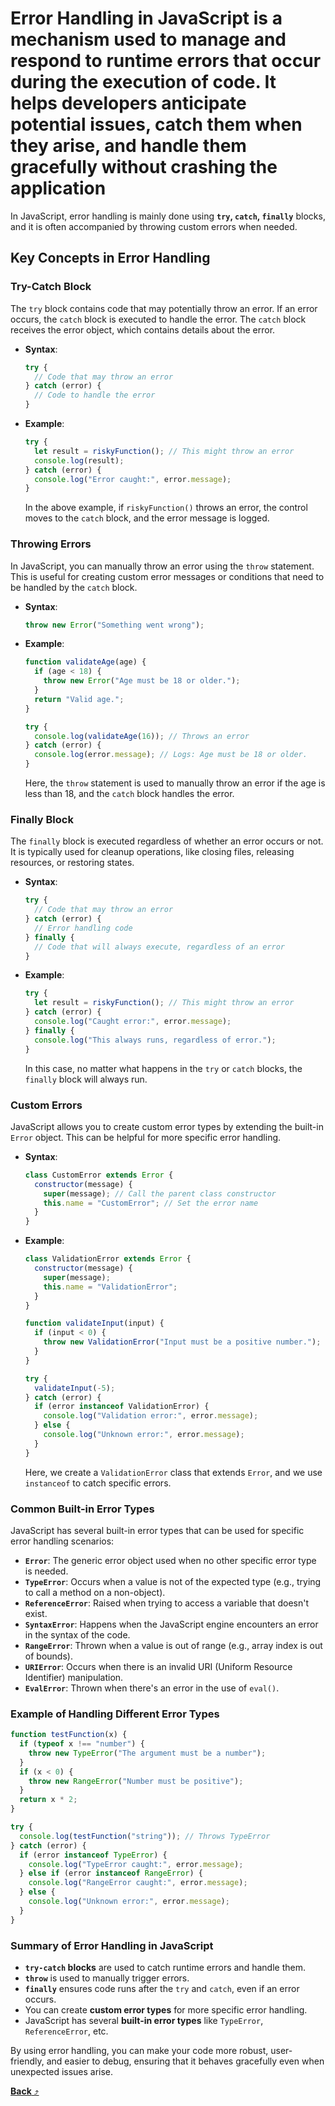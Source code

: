 # **Error Handling** in JavaScript is a mechanism used to manage and respond to runtime errors that occur during the execution of code. It helps developers anticipate potential issues, catch them when they arise, and handle them gracefully without crashing the application

In JavaScript, error handling is mainly done using **`try`, `catch`, `finally`** blocks, and it is often accompanied by throwing custom errors when needed.

## Key Concepts in Error Handling

### **Try-Catch Block**

The `try` block contains code that may potentially throw an error. If an error occurs, the `catch` block is executed to handle the error. The `catch` block receives the error object, which contains details about the error.

- **Syntax**:

  ```js
  try {
    // Code that may throw an error
  } catch (error) {
    // Code to handle the error
  }
  ```

- **Example**:

  ```js
  try {
    let result = riskyFunction(); // This might throw an error
    console.log(result);
  } catch (error) {
    console.log("Error caught:", error.message);
  }
  ```

  In the above example, if `riskyFunction()` throws an error, the control moves to the `catch` block, and the error message is logged.

### **Throwing Errors**

In JavaScript, you can manually throw an error using the `throw` statement. This is useful for creating custom error messages or conditions that need to be handled by the `catch` block.

- **Syntax**:

  ```js
  throw new Error("Something went wrong");
  ```

- **Example**:

  ```js
  function validateAge(age) {
    if (age < 18) {
      throw new Error("Age must be 18 or older.");
    }
    return "Valid age.";
  }

  try {
    console.log(validateAge(16)); // Throws an error
  } catch (error) {
    console.log(error.message); // Logs: Age must be 18 or older.
  }
  ```

  Here, the `throw` statement is used to manually throw an error if the age is less than 18, and the `catch` block handles the error.

### **Finally Block**

The `finally` block is executed regardless of whether an error occurs or not. It is typically used for cleanup operations, like closing files, releasing resources, or restoring states.

- **Syntax**:

  ```js
  try {
    // Code that may throw an error
  } catch (error) {
    // Error handling code
  } finally {
    // Code that will always execute, regardless of an error
  }
  ```

- **Example**:

  ```js
  try {
    let result = riskyFunction(); // This might throw an error
  } catch (error) {
    console.log("Caught error:", error.message);
  } finally {
    console.log("This always runs, regardless of error.");
  }
  ```

  In this case, no matter what happens in the `try` or `catch` blocks, the `finally` block will always run.

### **Custom Errors**

JavaScript allows you to create custom error types by extending the built-in `Error` object. This can be helpful for more specific error handling.

- **Syntax**:

  ```js
  class CustomError extends Error {
    constructor(message) {
      super(message); // Call the parent class constructor
      this.name = "CustomError"; // Set the error name
    }
  }
  ```

- **Example**:

  ```js
  class ValidationError extends Error {
    constructor(message) {
      super(message);
      this.name = "ValidationError";
    }
  }

  function validateInput(input) {
    if (input < 0) {
      throw new ValidationError("Input must be a positive number.");
    }
  }

  try {
    validateInput(-5);
  } catch (error) {
    if (error instanceof ValidationError) {
      console.log("Validation error:", error.message);
    } else {
      console.log("Unknown error:", error.message);
    }
  }
  ```

  Here, we create a `ValidationError` class that extends `Error`, and we use `instanceof` to catch specific errors.

### Common Built-in Error Types

JavaScript has several built-in error types that can be used for specific error handling scenarios:

- **`Error`**: The generic error object used when no other specific error type is needed.
- **`TypeError`**: Occurs when a value is not of the expected type (e.g., trying to call a method on a non-object).
- **`ReferenceError`**: Raised when trying to access a variable that doesn't exist.
- **`SyntaxError`**: Happens when the JavaScript engine encounters an error in the syntax of the code.
- **`RangeError`**: Thrown when a value is out of range (e.g., array index is out of bounds).
- **`URIError`**: Occurs when there is an invalid URI (Uniform Resource Identifier) manipulation.
- **`EvalError`**: Thrown when there's an error in the use of `eval()`.

### Example of Handling Different Error Types

```js
function testFunction(x) {
  if (typeof x !== "number") {
    throw new TypeError("The argument must be a number");
  }
  if (x < 0) {
    throw new RangeError("Number must be positive");
  }
  return x * 2;
}

try {
  console.log(testFunction("string")); // Throws TypeError
} catch (error) {
  if (error instanceof TypeError) {
    console.log("TypeError caught:", error.message);
  } else if (error instanceof RangeError) {
    console.log("RangeError caught:", error.message);
  } else {
    console.log("Unknown error:", error.message);
  }
}
```

### Summary of Error Handling in JavaScript

- **`try-catch` blocks** are used to catch runtime errors and handle them.
- **`throw`** is used to manually trigger errors.
- **`finally`** ensures code runs after the `try` and `catch`, even if an error occurs.
- You can create **custom error types** for more specific error handling.
- JavaScript has several **built-in error types** like `TypeError`, `ReferenceError`, etc.

By using error handling, you can make your code more robust, user-friendly, and easier to debug, ensuring that it behaves gracefully even when unexpected issues arise.

[**Back** ⤴️](https://github.com/Stei-ITstudents/Javascript-Concepts_Before-ReactJs/tree/main#readme)
